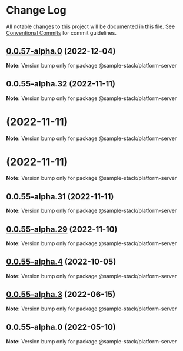 # Change Log

All notable changes to this project will be documented in this file.
See [Conventional Commits](https://conventionalcommits.org) for commit guidelines.

## [0.0.57-alpha.0](https://github.com/cdmbase/fullstack-pro/compare/v0.0.55-alpha.33...v0.0.57-alpha.0) (2022-12-04)

**Note:** Version bump only for package @sample-stack/platform-server

## 0.0.55-alpha.32 (2022-11-11)

**Note:** Version bump only for package @sample-stack/platform-server

# (2022-11-11)

**Note:** Version bump only for package @sample-stack/platform-server

# (2022-11-11)

**Note:** Version bump only for package @sample-stack/platform-server

## 0.0.55-alpha.31 (2022-11-11)

**Note:** Version bump only for package @sample-stack/platform-server

## [0.0.55-alpha.29](https://github.com/cdmbase/fullstack-pro/compare/v0.0.55-alpha.28...v0.0.55-alpha.29) (2022-11-10)

**Note:** Version bump only for package @sample-stack/platform-server

## [0.0.55-alpha.4](https://github.com/cdmbase/fullstack-pro/compare/v0.0.55-alpha.3...v0.0.55-alpha.4) (2022-10-05)

**Note:** Version bump only for package @sample-stack/platform-server

## [0.0.55-alpha.3](https://github.com/cdmbase/fullstack-pro/compare/v0.0.55-alpha.2...v0.0.55-alpha.3) (2022-06-15)

**Note:** Version bump only for package @sample-stack/platform-server

## 0.0.55-alpha.0 (2022-05-10)

**Note:** Version bump only for package @sample-stack/platform-server
